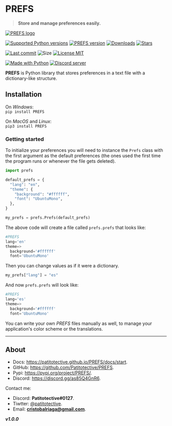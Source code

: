 # PREFS
> **Store and manage preferences easily.**  

[![PREFS logo](https://github.com/Patitotective/PREFS/blob/main/assets/logo.png?raw=true)](https://patitotective.github.io/PREFS)

[![Supported Python versions](https://img.shields.io/pypi/pyversions/prefs)](https://pypi.org/project/prefs/)
[![PREFS version](https://img.shields.io/pypi/v/prefs)](https://pypi.org/project/prefs/)
[![Downloads](https://pepy.tech/badge/prefs)](https://pepy.tech/project/prefs)
[![Stars](https://img.shields.io/github/stars/patitotective/prefs)](https://github.com/Patitotective/PREFS/stargazers)

[![Last commit](https://img.shields.io/github/last-commit/Patitotective/PREFS)](https://github.com/Patitotective/PREFS/commits/main)
![Size](https://img.shields.io/github/repo-size/Patitotective/PREFS)
[![License MIT](https://img.shields.io/github/license/Patitotective/PREFS)](https://github.com/Patitotective/PREFS/)  

[![Made with Python](https://img.shields.io/badge/made%20with-python-blue)](https://www.python.org/)
[![Discord server](https://img.shields.io/discord/891409914533118012?logo=discord)](https://discord.gg/as85Q4GnR6)

**PREFS** is Python library that stores preferences in a text file with a dictionary-like structure.

## Installation
On _Windows_:  
`pip install PREFS`

On _MacOS_ and _Linux_:  
`pip3 install PREFS`

### Getting started
To initialize your preferences you will need to instance the `Prefs` class with the first argument as the default preferences (the ones used the first time the program runs or whenever the file gets deleted).

```py
import prefs

default_prefs = {
  "lang": "en", 
  "theme": {
    "background": "#ffffff", 
    "font": "UbuntuMono", 
  }, 
}

my_prefs = prefs.Prefs(default_prefs)
```

The above code will create a file called `prefs.prefs` that looks like:
```py
#PREFS
lang='en'
theme=>
  background='#ffffff' 
  font='UbuntuMono'
```
Then you can change values as if it were a dictionary.
```py
my_prefs["lang"] = "es"
```
And now `prefs.prefs` will look like:
```py
#PREFS
lang='es'
theme=>
  background='#ffffff'
  font='UbuntuMono'
```

You can write your own _PREFS_ files manually as well, to manage your application's color scheme or the translations.

***

## About
- Docs: https://patitotective.github.io/PREFS/docs/start.
- GitHub: https://github.com/Patitotective/PREFS.
- Pypi: https://pypi.org/project/PREFS/.
- Discord: https://discord.gg/as85Q4GnR6.

Contact me:
- Discord: **Patitotective#0127**.
- Tiwtter: [@patitotective](https://twitter.com/patitotective).
- Email: **cristobalriaga@gmail.com**.

***v1.0.0***
